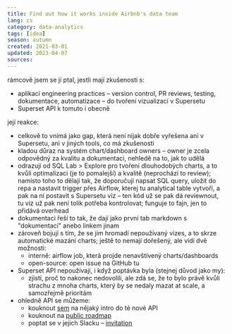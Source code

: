```yaml
---
title: Find out how it works inside Airbnb's data team
lang: cs
category: data-analytics
tags: [idea]
season: autumn
created: 2021-03-01
updated: 2023-04-07
sources: 
---
```


rámcově jsem se jí ptal, jestli mají zkušenosti s:
* aplikací engineering practices – version control, PR reviews, testing, dokumentace, automatizace – do tvoření vizualizací v Supersetu
* Superset API k tomuto i obecně

její reakce:
* celkově to vnímá jako gap, která není nijak dobře vyřešena ani v Supersetu, ani v jiných tools, co má zkušenosti
* kladou důraz na systém chart/dashboard owners – owner je zcela odpovědný za kvalitu a dokumentaci, nehledě na to, jak to udělá
* odrazují od SQL Lab > Explore pro tvoření dlouhodobých charts, a to kvůli optimalizaci (je to pomalejší) a kvalitě (neprochází to review); namísto toho to dělají tak, že doporučují napsat SQL query, uložit do repa a nastavit trigger přes Airflow, kterej tu analytical table vytvoří, a pak na ní postavit s Supersetu viz – ten kód už se pak dá reviewnout, tu viz už pak není tolik potřeba kontrolovat; funguje to fajn, jen to přidává overhead
* dokumentaci řeší to tak, že dají jako první tab markdown s "dokumentací" anebo linkem jinam
* zároveň bojují s tím, že se jim hromadí nepoužívaný vizes, a to skrze automatické mazání charts; ještě to nemají dořešený, ale vidí dvě možnosti:
	* interně: airflow job, která projde nenavštívený charts/dashboards
	* open-source: open issue na GitHub tu
* Superset API nepoužívají, i když poptávka byla (stejnej důvod jako my):
	* zjistí, proč to nakonec nedovolili, ale zdá se, že to bylo právě kvůli strachu z mnoha charts, který by se nedaly mazat at scale, a samozřejmě prioritám
* ohledně API se můžeme:
	* kouknout [sem](https://preset.io/blog/2020-10-01-superset-api/) na nějaký intro do té nové API
	* kouknout na [public roadmap](https://github.com/apache-superset/superset-roadmap)
	* poptat se v jejich Slacku – [invitation](https://join.slack.com/t/apache-superset/shared_invite/zt-l5f5e0av-fyYu8tlfdqbMdz_sPLwUqQ)
